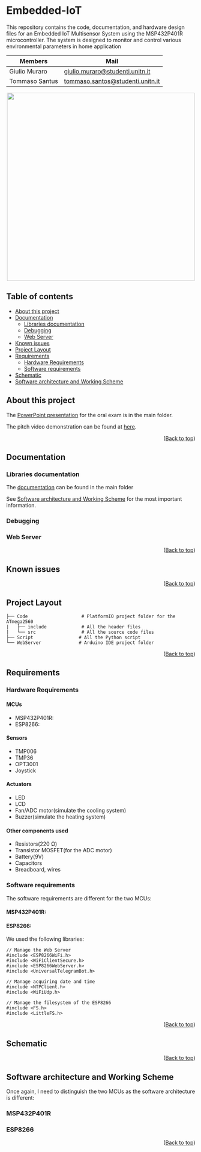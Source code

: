 # Embedded-IoT
This repository contains the code, documentation, and hardware design files for an Embedded IoT Multisensor System using the MSP432P401R microcontroller. The system is designed to monitor and control various environmental parameters in home application

| Members        | Mail |
|--|--|
| Giulio Muraro | giulio.muraro@studenti.unitn.it |
| Tommaso Santus | tommaso.santos@studenti.unitn.it |

<p align="center">
<img src="./docImages/???" height="500px">
</p>

## Table of contents
- [About this project](#about-this-project)
- [Documentation](#documentation)
  - [Libraries documentation](#libraries-documentation)
  - [Debugging](#debugging)
  - [Web Server](#web-server)
- [Known issues](#known-issues)
- [Project Layout](#project-layout)
- [Requirements](#requirements)
  - [Hardware Requirements](#hardware-requirements)
  - [Software requirements](#software-requirements)
- [Schematic](#schematic)
- [Software architecture and Working Scheme](#software-architecture-and-working-scheme)

## About this project


The [PowerPoint presentation](./presentationProject.pdf) for the oral exam is in the main folder.

The pitch video demonstration can be found at <a href="">here</a>.
<p align="right">(<a href="#top">Back to top</a>)</p>

## Documentation
### Libraries documentation
The [documentation](./doc.md) can be found in the main folder

See [Software architecture and Working Scheme](#software-architecture-and-working-scheme) for the most important information.


### Debugging


### Web Server


<p align="right">(<a href="#top">Back to top</a>)</p>

## Known issues


<p align="right">(<a href="#top">Back to top</a>)</p>

## Project Layout

```
├── Code                    # PlatformIO project folder for the ATmega2560
|   ├── include             # All the header files
|   └── src                 # All the source code files
├── Script                 # All the Python script
└── WebServer              # Arduino IDE project folder
```
<p align="right">(<a href="#top">Back to top</a>)</p>

## Requirements
### Hardware Requirements
#### MCUs
* MSP432P401R:
* ESP8266: 

#### Sensors
* TMP006
* TMP36
* OPT3001
* Joystick

#### Actuators
* LED
* LCD
* Fan/ADC motor(simulate the cooling system)
* Buzzer(simulate the heating system)

#### Other components used
* Resistors(220 Ω)
* Transistor MOSFET(for the ADC motor)
* Battery(9V)
* Capacitors
* Breadboard, wires

### Software requirements
The software requirements are different for the two MCUs:

#### MSP432P401R:


#### ESP8266:


We used the following libraries:
```
// Manage the Web Server
#include <ESP8266WiFi.h>
#include <WiFiClientSecure.h>
#include <ESP8266WebServer.h>
#include <UniversalTelegramBot.h>

// Manage acquiring date and time
#include <NTPClient.h>
#include <WiFiUdp.h>

// Manage the filesystem of the ESP8266
#include <FS.h>
#include <LittleFS.h>
```

<p align="right">(<a href="#top">Back to top</a>)</p>

## Schematic

<p align="right">(<a href="#top">Back to top</a>)</p>

## Software architecture and Working Scheme
Once again, I need to distinguish the two MCUs as the software architecture is different:

### MSP432P401R


### ESP8266


<p align="right">(<a href="#top">Back to top</a>)</p>
